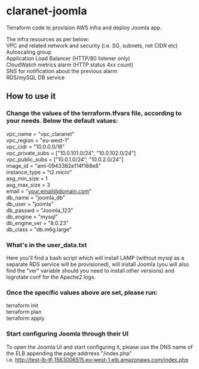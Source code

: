 # claranet-joomla
Terraform code to provision AWS infra and deploy Joomla app. 

The infra resources as per below:\
  VPC and related network and security (i.e. SG, subnets, net CIDR etc)  
  Autoscaling group  
  Application Load Balancer (HTTP/80 listener only)  
  CloudWatch metrics alarm (HTTP status 4xx count)  
  SNS for notification about the previous alarm  
  RDS/mySQL DB service  
  
  ## How to use it  
  
 ### Change the values of the terraform.tfvars file, according to your needs. Below the default values:  

vpc_name         = "vpc_claranet"  
vpc_region       = "eu-west-1"  
vpc_cidr         = "10.0.0.0/16"  
vpc_private_subs = ["10.0.101.0/24", "10.0.102.0/24"]  
vpc_public_subs  = ["10.0.1.0/24", "10.0.2.0/24"]  
image_id         = "ami-0943382e114f188e8"  
instance_type    = "t2.micro"  
asg_min_size     = 1  
asg_max_size     = 3  
email            = "your.email@domain.com"  
db_name          = "joomla_db"  
db_user          = "joomla"  
db_passwd        = "Joomla_123"  
db_engine        = "mysql"  
db_engine_ver    = "8.0.23"  
db_class         = "db.m6g.large"  

### What's in the user_data.txt  
Here you'll find a bash script which will install LAMP (without mysql as a separate RDS service will be provisioned), will install Joomla (you will also find the "ver" variable should you need to install other versions) and logrotate conf for the Apache2 logs.

### Once the specific values above are set, please run:  
terraform init  
terraform plan  
terraform apply

### Start configuring Joomla through their UI

To open the Joomla UI and start configuring it, please use the DNS name of the ELB appending the page addrress "/index.php"  
i.e. http://test-lb-tf-1563006515.eu-west-1.elb.amazonaws.com/index.php
